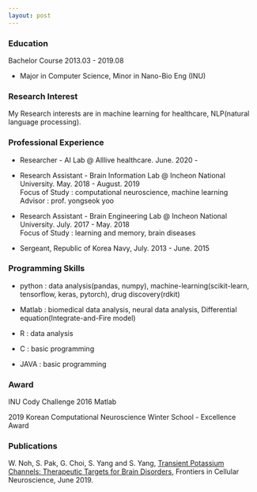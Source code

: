 ```yaml
---
layout: post
---
```


### Education

Bachelor Course 2013.03 - 2019.08  

- Major in Computer Science, Minor in Nano-Bio Eng (INU)

### Research Interest

My Research interests are in machine learning for healthcare, NLP(natural language processing).

### Professional Experience

- Researcher - AI Lab @ Alllive healthcare. June. 2020 - 

- Research Assistant - Brain Information Lab @ Incheon National University. May. 2018 - August. 2019  
  Focus of Study : computational neuroscience, machine learning   
  Advisor : prof. yongseok yoo
  
- Research Assistant - Brain Engineering Lab @ Incheon National University. July. 2017 - May. 2018   
  Focus of Study : learning and memory, brain diseases  
  
- Sergeant, Republic of Korea Navy, July. 2013 - June. 2015 

### Programming Skills

- python : data analysis(pandas, numpy), machine-learning(scikit-learn, tensorflow, keras, pytorch), drug discovery(rdkit)

- Matlab : biomedical data analysis, neural data analysis, Differential equation(Integrate-and-Fire model)

- R : data analysis

- C : basic programming

- JAVA : basic programming




### Award
INU Cody Challenge 2016 Matlab

2019 Korean Computational Neuroscience Winter School - Excellence Award

### Publications
W. Noh, S. Pak, G. Choi, S. Yang and S. Yang, [Transient Potassium Channels: Therapeutic Targets for Brain Disorders](https://www.frontiersin.org/articles/10.3389/fncel.2019.00265/full), Frontiers in Cellular Neuroscience, June 2019.


